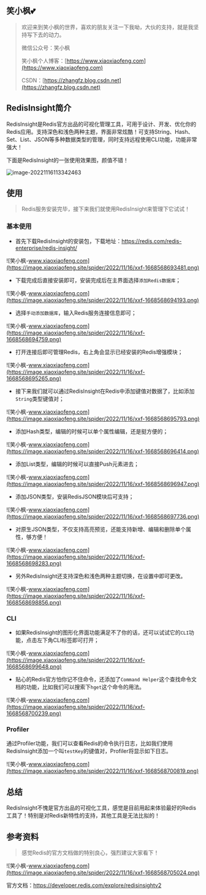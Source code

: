 ## 笑小枫💕

> 欢迎来到笑小枫的世界，喜欢的朋友关注一下我呦，大伙的支持，就是我坚持写下去的动力。
>
> 微信公众号：笑小枫
>
> 笑小枫个人博客：[https://www.xiaoxiaofeng.com](https://www.xiaoxiaofeng.com)
>
> CSDN：[https://zhangfz.blog.csdn.net](https://zhangfz.blog.csdn.net)

## RedisInsight简介 ##

RedisInsight是Redis官方出品的可视化管理工具，可用于设计、开发、优化你的Redis应用。支持深色和浅色两种主题，界面非常炫酷！可支持String、Hash、Set、List、JSON等多种数据类型的管理，同时支持远程使用CLI功能，功能非常强大！

下面是RedisInsight的一张使用效果图，颜值不错！

![image-20221116113342463](https://image.xiaoxiaofeng.site/article/img/2022/11/16/xxf-20221116113345.png)

## 使用 ##

> Redis服务安装完毕，接下来我们就使用RedisInsight来管理下它试试！

### 基本使用 ###

 *  首先下载RedisInsight的安装包，下载地址：https://redis.com/redis-enterprise/redis-insight/

![笑小枫-www.xiaoxiaofeng.com](https://image.xiaoxiaofeng.site/spider/2022/11/16/xxf-1668568693481.png)

 *  下载完成后直接安装即可，安装完成后在主界面选择`添加Redis数据库`；

![笑小枫-www.xiaoxiaofeng.com](https://image.xiaoxiaofeng.site/spider/2022/11/16/xxf-1668568694193.png)

 *  选择`手动添加数据库`，输入Redis服务连接信息即可；

![笑小枫-www.xiaoxiaofeng.com](https://image.xiaoxiaofeng.site/spider/2022/11/16/xxf-1668568694759.png)

 *  打开连接后即可管理Redis，右上角会显示已经安装的Redis增强模块；

![笑小枫-www.xiaoxiaofeng.com](https://image.xiaoxiaofeng.site/spider/2022/11/16/xxf-1668568695265.png)

 *  接下来我们就可以通过RedisInsight在Redis中添加键值对数据了，比如添加`String`类型键值对；

![笑小枫-www.xiaoxiaofeng.com](https://image.xiaoxiaofeng.site/spider/2022/11/16/xxf-1668568695793.png)

 *  添加Hash类型，编辑的时候可以单个属性编辑，还是挺方便的；

![笑小枫-www.xiaoxiaofeng.com](https://image.xiaoxiaofeng.site/spider/2022/11/16/xxf-1668568696414.png)

 *  添加List类型，编辑的时候可以直接Push元素进去；

![笑小枫-www.xiaoxiaofeng.com](https://image.xiaoxiaofeng.site/spider/2022/11/16/xxf-1668568696947.png)

 *  添加JSON类型，安装RedisJSON模块后可支持；

![笑小枫-www.xiaoxiaofeng.com](https://image.xiaoxiaofeng.site/spider/2022/11/16/xxf-1668568697736.png)

 *  对原生JSON类型，不仅支持高亮预览，还能支持新增、编辑和删除单个属性，够方便！

![笑小枫-www.xiaoxiaofeng.com](https://image.xiaoxiaofeng.site/spider/2022/11/16/xxf-1668568698283.png)

 *  另外RedisInsight还支持深色和浅色两种主题切换，在设置中即可更改。

![笑小枫-www.xiaoxiaofeng.com](https://image.xiaoxiaofeng.site/spider/2022/11/16/xxf-1668568698856.png)

### CLI ###

 *  如果RedisInsight的图形化界面功能满足不了你的话，还可以试试它的`CLI`功能，点击左下角CLI标签即可打开；

![笑小枫-www.xiaoxiaofeng.com](https://image.xiaoxiaofeng.site/spider/2022/11/16/xxf-1668568699648.png)

 *  贴心的Redis官方怕你记不住命令，还添加了`Command Helper`这个查找命令文档的功能，比如我们可以搜索下`hget`这个命令的用法。

![笑小枫-www.xiaoxiaofeng.com](https://image.xiaoxiaofeng.site/spider/2022/11/16/xxf-1668568700239.png)

### Profiler ###

通过Profiler功能，我们可以查看Redis的命令执行日志，比如我们使用RedisInsight添加一个叫`testKey`的键值对，Profiler将显示如下日志。

![笑小枫-www.xiaoxiaofeng.com](https://image.xiaoxiaofeng.site/spider/2022/11/16/xxf-1668568700819.png)

## 总结 ##

RedisInsight不愧是官方出品的可视化工具，感觉是目前用起来体验最好的Redis工具了！特别是对Redis新特性的支持，其他工具是无法比拟的！

## 参考资料 ##

> 感觉Redis的官方文档做的特别良心，强烈建议大家看下！

![笑小枫-www.xiaoxiaofeng.com](https://image.xiaoxiaofeng.site/spider/2022/11/16/xxf-1668568705024.png)

官方文档：https://developer.redis.com/explore/redisinsightv2
